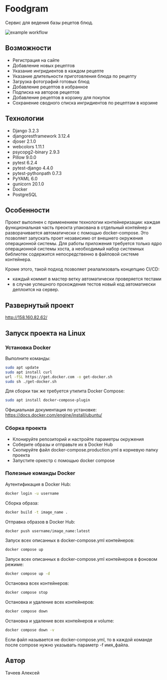 # Foodgram
Сервис для ведения базы рецетов блюд.

![example workflow](https://github.com/lexeyt/foodgram-project-react/actions/workflows/main.yml/badge.svg)

## Возможности
- Регистрация на сайте
- Добавление новых рецептов
- Указание ингридиентов в каждом рецепте
- Указание длительности приготовления блюда по рецепту
- Загрузка фотографий готовых блюд
- Добавление рецептов в избранное
- Подписка на авторов рецептов
- Добавление рецептов в корзину для покупок
- Сохранение сводного списка ингридиентов по рецептам в корзине

## Технологии
- Django 3.2.3
- djangorestframework 3.12.4
- djoser 2.1.0
- webcolors 1.11.1
- psycopg2-binary 2.9.3
- Pillow 9.0.0
- pytest 6.2.4
- pytest-django 4.4.0
- pytest-pythonpath 0.7.3
- PyYAML 6.0
- gunicorn 20.1.0
- Docker
- PostgreSQL

## Особенности
Проект выполнен с применением технологии контейнеризации: каждая функциональная часть преокта упакована в отдельный контейнер и разворачивается автоматически с помощью docker-compose.
Это позволяет запускать проет независимо от внешнего окружения операционной системы. Для работы приложения требуется только ядро операционной системы хоста, а необходимый набор системных библиотек содержится непосредственно в файловой системе контейнера.

Кроме этого, такой подход позволяет реалализовать концепцию CI/CD:
- каждый коммит в мастер ветку автоматически проверяется тестами
- в случае успешного прохождения тестов новый код автоматиески деплоится на сервер.

## Развернутый проект
http://158.160.82.62/

## Запуск проекта на Linux
### Установка Docker
Выполните команды:
```sh
sudo apt update
sudo apt install curl
url -fSL https://get.docker.com -o get-docker.sh 
sudo sh ./get-docker.sh
```
Для сборки так же требуется утилита Docker Compose:
```sh
sudo apt install docker-compose-plugin 
```
Официальная документация по установке: https://docs.docker.com/engine/install/ubuntu/

### Сборка проекта
- Клонируйте репозиторий и настройте параметры окружения
- Соберите образы и отправьте их в Docker Hub
- Скопируйте файл docker-compose.production.yml в корневую папку проекта
- Запустите оркестр с помощью docker compose

### Полезные команды Docker
Аутентификация в Docker Hub:
```sh
docker login -u username 
```
Сборка образа:
```sh
docker build -t image_name . 
```
Отправка образов в Docker Hub:
```sh
docker push username/image_name:latest
```
Запуск всех описанных в docker-compose.yml контейнеров:
```sh
docker compose up
```
Запуск всех описанных в docker-compose.yml контейнеров в фоновом режиме:
```sh
docker compose up -d
```
Остановка всех контейнеров:
```sh
docker compose stop
```
Остановка и удаление всех контейнеров:
```sh
docker compose down
```
Остановка и удаление всех контейнеров и volume:
```sh
docker compose down -v
```
Если файл называется не docker-compose.yml, то в каждой команде после compose нужно
указывать параметр -f имя_файла.


## Автор

Тачеев Алексей
